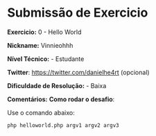 # Submissão de Exercicio

**Exercicio:** 0 - Hello World

**Nickname:** Vinnieohhh

**Nível Técnico:** - Estudante

**Twitter**: https://twitter.com/danielhe4rt (opcional)

**Dificuldade de Resolução:** - Baixa

**Comentários:** 
**Como rodar o desafio**: 

Use o comando abaixo: 
```bash
php helloworld.php argv1 argv2 argv3
```